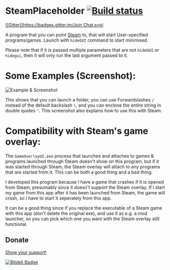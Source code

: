 # SteamPlaceholder [![Build status](https://ci.appveyor.com/api/projects/status/y315rvdlio5tp8yi)](https://ci.appveyor.com/project/Walkman100/steamplaceholder)
[![Gitter](https://badges.gitter.im/Join Chat.svg)](https://gitter.im/Walkman100/Walkman?utm_source=badge&utm_medium=badge&utm_campaign=pr-badge&utm_content=badge)

A program that you can point [Steam](http://store.steampowered.com/) to, that will start User-specified programs/games. Launch with `hideGUI` command to start minimised.

Please note that if it is passed multiple parameters that are not `hideGUI` or `hidegui`, then it will only run the last argument passed to it.

# Some Examples (Screenshot):

![Example & Screenshot](http://walkman100.github.io/Walkman/Images/WindowsProjectsScreenshots/SteamPlaceholder/ScreenshotExample.png "Example & Screenshot")

This shows that you can launch a folder, you can use Forwardslashes `/` instead of the default backslash `\`, and you can enclose the entire string in double quotes `"`. This screenshot also explains how to use this with Steam.

# Compatibility with Steam's game overlay:
The `GameOverlayUI.exe` process that launches and attaches to games & programs launched through Steam doesn't show on this program, but if it was started through Steam, the Steam overlay will attach to any programs that are started from it. This can be both a good thing and a bad thing:

I developed this program because I have a game that crashes if it is opened from Steam, presumably since it doesn't support the Steam overlay. If I start my game from this app after it has been launched from Steam, the game will crash, so I have to start it seperately from this app.

It can be a good thing since if you replace the executable of a Steam game with this app (don't delete the original exe), and use it as e.g. a mod launcher, so you can pick which one you want with the Steam overlay still functional.

## Donate
[Show your support!](http://walkman100.github.io/Walkman/HTML/Donate.html)


[![Bitdeli Badge](https://d2weczhvl823v0.cloudfront.net/Walkman100/steamplaceholder/trend.png)](https://bitdeli.com/free "Bitdeli Badge")

